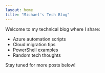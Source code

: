 ```yaml
---
layout: home
title: "Michael's Tech Blog"
---
```


Welcome to my technical blog where I share:
- Azure automation scripts
- Cloud migration tips
- PowerShell examples
- Random tech thoughts

Stay tuned for more posts below!
